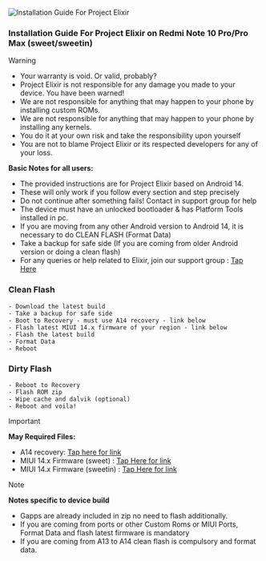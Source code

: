 ![Installation Guide For Project Elixir](https://i.imgur.com/42LxtAl.png)

### Installation Guide For Project Elixir on Redmi Note 10 Pro/Pro Max (sweet/sweetin)

> [!Warning]
> * Your warranty is void. Or valid, probably?
> * Project Elixir is not responsible for any damage you made to your device. You have been warned!
> * We are not responsible for anything that may happen to your phone by installing custom ROMs.
> * We are not responsible for anything that may happen to your phone by installing any kernels.
> * You do it at your own risk and take the responsibility upon yourself
> * You are not to blame Project Elixir or its respected developers for any of your loss.
>
> **Basic Notes for all users:**  
> * The provided instructions are for Project Elixir based on Android 14.
> * These will only work if you follow every section and step precisely
> * Do not continue after something fails! Contact in support group for help
> * The device must have an unlocked bootloader & has Platform Tools installed in pc.
> * If you are moving from any other Android version to Android 14, it is necessary to do CLEAN FLASH (Format Data)
> * Take a backup for safe side (If you are coming from older Android version or doing a clean flash)
> * For any queries or help related to Elixir, join our support group : [Tap Here](https://telegram.me/Elixir_Discussion) 

### Clean Flash
```
- Download the latest build
- Take a backup for safe side
- Boot to Recovery - must use A14 recovery - link below
- Flash latest MIUI 14.x firmware of your region - link below
- Flash the latest build
- Format Data
- Reboot
```

### Dirty Flash
```
- Reboot to Recovery
- Flash ROM zip
- Wipe cache and dalvik (optional)
- Reboot and voila!

```
> [!Important]
> **May Required Files:**
> * A14 recovery: [Tap here for link](https://www.pling.com/p/1630430/)
> * MIUI 14.x Firmware (sweet) : [Tap Here for link](https://xiaomifirmwareupdater.com/firmware/sweet/)
> * MIUI 14.x Firmware (sweetin) : [Tap Here for link](https://xiaomifirmwareupdater.com/firmware/sweetin/)

> [!Note] 
> **Notes specific to device build**
> * Gapps are already included in zip no need to flash additionally.
> * If you are coming from ports or other Custom Roms or MIUI Ports, Format Data and flash latest firmware is mandatory
> * If you are coming from A13 to A14 clean flash is compulsory and format data.
